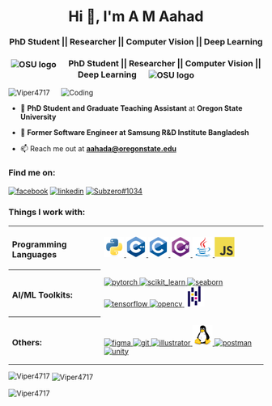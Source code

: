 <h1 align="center">Hi 👋, I'm A M Aahad</h1>
<h3 align="center">PhD Student || Researcher || Computer Vision || Deep Learning</h3>
<h3 align="center">
  <img src="https://www.nicepng.com/png/detail/143-1436210_banner-transparent-library-to-face-saturday-night-in.png" alt="OSU logo" width="30" style="vertical-align: middle; margin-right: 20px;">
  PhD Student || Researcher || Computer Vision || Deep Learning
  <img src="https://www.nicepng.com/png/detail/194-1940859_about-oregon-state-university-oregon-state-university-new.png" alt="OSU logo" width="50" style="vertical-align: middle; margin-left: 20px;">
</h3>

<div>
<img align="right" alt="Coding" width="400" src="https://media1.giphy.com/media/v1.Y2lkPTc5MGI3NjExeDFhMDd2M2I1cGJ0YmFlbjkwOXk5cDExamI4Mjh1dDFldzdqbWYxZiZlcD12MV9pbnRlcm5hbF9naWZfYnlfaWQmY3Q9Zw/DbXSzkKLzy96e3uukf/giphy.gif">


<p align="left"> <img src="https://komarev.com/ghpvc/?username=Viper4717&label=Profile%20views&color=0e75b6&style=flat" alt="Viper4717" /> </p>
</div>


- 💼 **PhD Student and Graduate Teaching Assistant** at **Oregon State University**

- 💼 **Former Software Engineer at Samsung R&D Institute Bangladesh**

- 📫 Reach me out at **aahada@oregonstate.edu**

<h3 align="left">Find me on:</h3>
<p align="left">
<a href="https://www.facebook.com/viper.4717/" target="blank"><img align="center" src="https://raw.githubusercontent.com/rahuldkjain/github-profile-readme-generator/master/src/images/icons/Social/facebook.svg" alt="facebook" height="30" width="40" /></a>
<a href="https://www.linkedin.com/in/viper4717/" target="blank"><img align="center" src="https://raw.githubusercontent.com/rahuldkjain/github-profile-readme-generator/master/src/images/icons/Social/linked-in-alt.svg" alt="linkedin" height="30" width="40" /></a>
<a href="https://discord.com/users/268782170385022976" target="blank"><img align="center" src="https://raw.githubusercontent.com/rahuldkjain/github-profile-readme-generator/master/src/images/icons/Social/discord.svg" alt="Subzero#1034" height="30" width="40" /></a>
</p>
</p>

<h3 align="left">Things I work with:</h3>
<table>
<tr>
  <th><h3 align="left">Programming Languages</h3></th>
  <td>
    <a href="https://www.python.org" target="_blank" rel="noreferrer"> <img src="https://raw.githubusercontent.com/devicons/devicon/master/icons/python/python-original.svg" alt="python" width="40" height="40"/> </a><a href="https://www.w3schools.com/cpp/" target="_blank" rel="noreferrer"> <img src="https://raw.githubusercontent.com/devicons/devicon/master/icons/cplusplus/cplusplus-original.svg" alt="cplusplus" width="40" height="40"/> </a><a href="https://www.cprogramming.com/" target="_blank" rel="noreferrer"> <img src="https://raw.githubusercontent.com/devicons/devicon/master/icons/c/c-original.svg" alt="c" width="40" height="40"/> </a>  <a href="https://www.w3schools.com/cs/" target="_blank" rel="noreferrer"> <img src="https://raw.githubusercontent.com/devicons/devicon/master/icons/csharp/csharp-original.svg" alt="csharp" width="40" height="40"/> </a><a href="https://www.java.com" target="_blank" rel="noreferrer"> <img src="https://raw.githubusercontent.com/devicons/devicon/master/icons/java/java-original.svg" alt="java" width="40" height="40"/> </a> <a href="https://developer.mozilla.org/en-US/docs/Web/JavaScript" target="_blank" rel="noreferrer"> <img src="https://raw.githubusercontent.com/devicons/devicon/master/icons/javascript/javascript-original.svg" alt="javascript" width="40" height="40"/> </a>
  </td>
</tr>
<tr>
  <th><h3 align="left">AI/ML Toolkits:</h3></th>
  <td><p align="left"> <a href="https://pytorch.org/" target="_blank" rel="noreferrer"> <img src="https://www.vectorlogo.zone/logos/pytorch/pytorch-icon.svg" alt="pytorch" width="40" height="40"/> </a> <a href="https://scikit-learn.org/" target="_blank" rel="noreferrer"> <img src="https://upload.wikimedia.org/wikipedia/commons/0/05/Scikit_learn_logo_small.svg" alt="scikit_learn" width="40" height="40"/> </a> <a href="https://seaborn.pydata.org/" target="_blank" rel="noreferrer"> <img src="https://seaborn.pydata.org/_images/logo-mark-lightbg.svg" alt="seaborn" width="40" height="40"/> </a> <a href="https://www.tensorflow.org" target="_blank" rel="noreferrer"> <img src="https://www.vectorlogo.zone/logos/tensorflow/tensorflow-icon.svg" alt="tensorflow" width="40" height="40"/> </a> <a href="https://opencv.org/" target="_blank" rel="noreferrer"> <img src="https://www.vectorlogo.zone/logos/opencv/opencv-icon.svg" alt="opencv" width="40" height="40"/> </a> <a href="https://pandas.pydata.org/" target="_blank" rel="noreferrer"> <img src="https://raw.githubusercontent.com/devicons/devicon/2ae2a900d2f041da66e950e4d48052658d850630/icons/pandas/pandas-original.svg" alt="pandas" width="40" height="40"/> </a> </p></td>
</tr>
<tr>
  <th><h3 align="left">Others:</h3</th>
  <td>
<p align="left"> <a href="https://www.figma.com/" target="_blank" rel="noreferrer"> <img src="https://www.vectorlogo.zone/logos/figma/figma-icon.svg" alt="figma" width="40" height="40"/> </a> <a href="https://git-scm.com/" target="_blank" rel="noreferrer"> <img src="https://www.vectorlogo.zone/logos/git-scm/git-scm-icon.svg" alt="git" width="40" height="40"/> </a> <a href="https://www.adobe.com/in/products/illustrator.html" target="_blank" rel="noreferrer"> <img src="https://www.vectorlogo.zone/logos/adobe_illustrator/adobe_illustrator-icon.svg" alt="illustrator" width="40" height="40"/> </a> <a href="https://www.linux.org/" target="_blank" rel="noreferrer"> <img src="https://raw.githubusercontent.com/devicons/devicon/master/icons/linux/linux-original.svg" alt="linux" width="40" height="40"/> </a> <a href="https://postman.com" target="_blank" rel="noreferrer"> <img src="https://www.vectorlogo.zone/logos/getpostman/getpostman-icon.svg" alt="postman" width="40" height="40"/> </a> <a href="https://unity.com/" target="_blank" rel="noreferrer"> <img src="https://www.vectorlogo.zone/logos/unity3d/unity3d-icon.svg" alt="unity" width="40" height="40"/> </a> </p></td>
</tr>
</table>
<div>

<p><img align="left" src="https://github-readme-stats.vercel.app/api/top-langs?username=Viper4717&show_icons=true&locale=en&layout=compact" alt="Viper4717" /></p>

<p>&nbsp;<img align="center" src="https://github-readme-stats.vercel.app/api?username=Viper4717&show_icons=true&locale=en" alt="Viper4717" /></p>

<p><img align="center" src="https://github-readme-streak-stats.herokuapp.com/?user=Viper4717&" alt="Viper4717" /></p>
</div>
